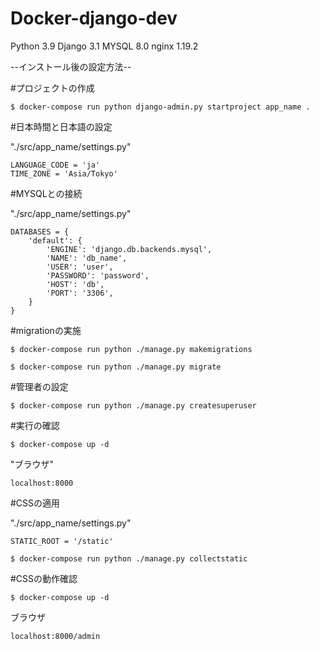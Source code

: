 # Docker-django-dev

Python 3.9 Django 3.1 MYSQL 8.0 nginx 1.19.2


--インストール後の設定方法--

#プロジェクトの作成
~~~~~~~~~~~~~~~~~~~~~~~~~~~~~~~~~~~~~~~~~~~~~~~~~~~~~~~~~~~~~~~~~~~
$ docker-compose run python django-admin.py startproject app_name .
~~~~~~~~~~~~~~~~~~~~~~~~~~~~~~~~~~~~~~~~~~~~~~~~~~~~~~~~~~~~~~~~~~~

#日本時間と日本語の設定

"./src/app_name/settings.py"
~~~~~~~~~~~~~~~~~~~~~~~~
LANGUAGE_CODE = 'ja'
TIME_ZONE = 'Asia/Tokyo'
~~~~~~~~~~~~~~~~~~~~~~~~

#MYSQLとの接続

"./src/app_name/settings.py"
~~~~~~~~~~~~~~~~~~~~~~~~~~~~~~~~~~~~~~~~~~~~~
DATABASES = {
    'default': {
        'ENGINE': 'django.db.backends.mysql',
        'NAME': 'db_name',
        'USER': 'user',
        'PASSWORD': 'password',
        'HOST': 'db',
        'PORT': '3306',
    }
}
~~~~~~~~~~~~~~~~~~~~~~~~~~~~~~~~~~~~~~~~~~~~~~

#migrationの実施
~~~~~~~~~~~~~~~~~~~~~~~~~~~~~~~~~~~~~~~~~~~~~~~~~~~~~~
$ docker-compose run python ./manage.py makemigrations

$ docker-compose run python ./manage.py migrate
~~~~~~~~~~~~~~~~~~~~~~~~~~~~~~~~~~~~~~~~~~~~~~~~~~~~~~

#管理者の設定
~~~~~~~~~~~~~~~~~~~~~~~~~~~~~~~~~~~~~~~~~~~~~~~~~~~~~~~
$ docker-compose run python ./manage.py createsuperuser
~~~~~~~~~~~~~~~~~~~~~~~~~~~~~~~~~~~~~~~~~~~~~~~~~~~~~~~

#実行の確認
~~~~~~~~~~~~~~~~~~~~~~
$ docker-compose up -d
~~~~~~~~~~~~~~~~~~~~~~

"ブラウザ"
~~~~~~~~~~~~~~
localhost:8000
~~~~~~~~~~~~~~

#CSSの適用

"./src/app_name/settings.py"
~~~~~~~~~~~~~~~~~~~~~~~
STATIC_ROOT = '/static'
~~~~~~~~~~~~~~~~~~~~~~~

~~~~~~~~~~~~~~~~~~~~~~~~~~~~~~~~~~~~~~~~~~~~~~~~~~~~~
$ docker-compose run python ./manage.py collectstatic
~~~~~~~~~~~~~~~~~~~~~~~~~~~~~~~~~~~~~~~~~~~~~~~~~~~~~

#CSSの動作確認
~~~~~~~~~~~~~~~~~~~~~~
$ docker-compose up -d
~~~~~~~~~~~~~~~~~~~~~~
ブラウザ
~~~~~~~~~~~~~~~~~~~~
localhost:8000/admin
~~~~~~~~~~~~~~~~~~~~
